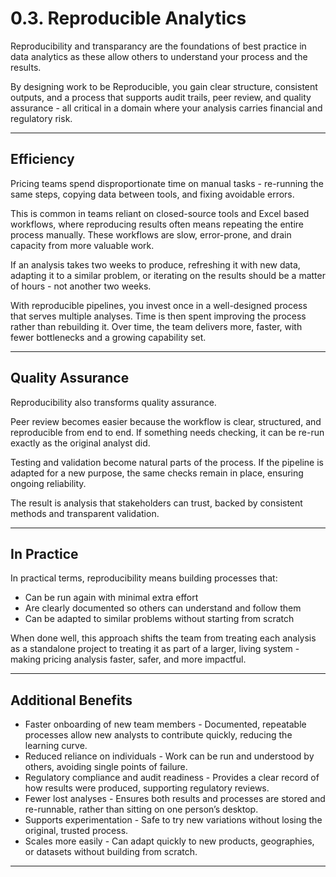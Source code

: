 # 0.3. Reproducible Analytics

Reproducibility and transparancy are the foundations of best practice in data analytics as these allow others to understand your process and the results. 

By designing work to be Reproducible, you gain clear structure, consistent outputs, and a process that supports audit trails, peer review, and quality assurance - all critical in a domain where your analysis carries financial and regulatory risk.

---

## Efficiency

Pricing teams spend disproportionate time on manual tasks - re-running the same steps, copying data between tools, and fixing avoidable errors.  

This is common in teams reliant on closed-source tools and Excel based workflows, where reproducing results often means repeating the entire process manually. These workflows are slow, error-prone, and drain capacity from more valuable work.

If an analysis takes two weeks to produce, refreshing it with new data, adapting it to a similar problem, or iterating on the results should be a matter of hours - not another two weeks.  

With reproducible pipelines, you invest once in a well-designed process that serves multiple analyses. Time is then spent improving the process rather than rebuilding it. Over time, the team delivers more, faster, with fewer bottlenecks and a growing capability set.

---

## Quality Assurance

Reproducibility also transforms quality assurance.  

Peer review becomes easier because the workflow is clear, structured, and reproducible from end to end. If something needs checking, it can be re-run exactly as the original analyst did.

Testing and validation become natural parts of the process. If the pipeline is adapted for a new purpose, the same checks remain in place, ensuring ongoing reliability.

The result is analysis that stakeholders can trust, backed by consistent methods and transparent validation.

---

## In Practice

In practical terms, reproducibility means building processes that:

- Can be run again with minimal extra effort  
- Are clearly documented so others can understand and follow them  
- Can be adapted to similar problems without starting from scratch  

When done well, this approach shifts the team from treating each analysis as a standalone project to treating it as part of a larger, living system - making pricing analysis faster, safer, and more impactful.

---

## Additional Benefits

- Faster onboarding of new team members - Documented, repeatable processes allow new analysts to contribute quickly, reducing the learning curve.  
- Reduced reliance on individuals - Work can be run and understood by others, avoiding single points of failure.  
- Regulatory compliance and audit readiness - Provides a clear record of how results were produced, supporting regulatory reviews.  
- Fewer lost analyses - Ensures both results and processes are stored and re-runnable, rather than sitting on one person’s desktop.  
- Supports experimentation - Safe to try new variations without losing the original, trusted process.  
- Scales more easily - Can adapt quickly to new products, geographies, or datasets without building from scratch.

---